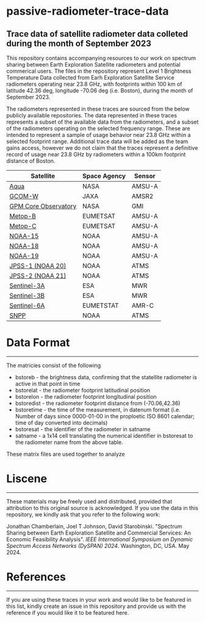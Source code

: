 # passive-radiometer-trace-data
Trace data of satellite radiometer data colleted during the month of September 2023 
----------------

This repository contains accompanying resources to our work on spectrum sharing between Earth Exploration Satellite radiometers and potential commerical users. The files in the repository represent Level 1 Brightness Temperature Data collected from 
Earh Exploration Satellite Service radiometers operating near 23.8 GHz, with footprints within 100 km of latitude 42.36 deg, longitude -70.06 deg (i.e. Boston), during the month of September 2023. 

The radiometers represented in these traces are sourced from the below publicly available repositories. The data represented in these traces represents a subset of the available data from the radiometers, and a subset of the radiometers operating on the selected frequency range. 
These are intended to represent a sample of usage behavior near 23.8 GHz within a selected footprint range. Additional trace data will be added as the team gains access, however we do not claim that the traces represent a definitive record of usage near 23.8 GHz by radiometers 
within a 100km footprint distance of Boston.

Satellite | Space Agency | Sensor 
--- | --- | --- 
[Aqua](https://disc.gsfc.nasa.gov/datasets/AIRABRAD005/summary)| NASA | AMSU-A
[GCOM-W](https://gportal.jaxa.jp/gpr/search?tab=1) | JAXA | AMSR2 
[GPM Core Observatory](https://disc.gsfc.nasa.gov/datasets/GPM1BGMI07/summary) | NASA | GMI 
[Metop-B](https://data.eumetsat.int/product/EO:EUM:DAT:METOP:AMSUL1) |EUMETSAT | AMSU-A 
[Metop-C](https://data.eumetsat.int/product/EO:EUM:DAT:METOP:AMSUL1) | EUMETSAT | AMSU-A 
[NOAA-15](https://www.ncei.noaa.gov/has/HAS.FileAppRouter?datasetname=NSTARFCDR&subqueryby=STATION&applname=&outdest=FILE) | NOAA | AMSU-A 
[NOAA-18](https://www.ncei.noaa.gov/data/amsu-a-brightness-temperature/access) | NOAA | AMSU-A  
[NOAA-19](https://www.ncei.noaa.gov/data/amsu-a-brightness-temperature/access) | NOAA | AMSU-A 
[JPSS-1 (NOAA 20)](https://www.ncei.noaa.gov/access/metadata/landing-page/bin/iso?id=gov.noaa.ncdc:C0142) | NOAA | ATMS 
[JPSS-2 (NOAA 21)](https://www.ncei.noaa.gov/access/metadata/landing-page/bin/iso?id=gov.noaa.ncdc:C0142) | NOAA | ATMS 
[Sentinel-3A](https://documentation.dataspace.copernicus.eu/Data/Sentinel3.html#sentinel-3-sral-level-2) | ESA | MWR 
[Sentinel-3B](https://documentation.dataspace.copernicus.eu/Data/Sentinel3.html#sentinel-3-sral-level-2) | ESA | MWR 
[Sentinel-6A](https://navigator.eumetsat.int/product/EO:EUM:DAT:0146) | EUMETSTAT | AMR-C 
[SNPP](https://www.ncei.noaa.gov/data/amsu-a-brightness-temperature/access) | NOAA | ATMS 


# Data Format
---------------------
The matricies consist of the following

* bstoreb - the brightness data, confirming that the statellite radiometer is active in that point in time  
* bstorelat - the radiometer footprint latitudinal position  
* bstorelon - the radiometer footprint longitudinal position  
* bstoredist - the radiometer footprint distance from (-70.06,42.36)  
* bstoretime - the time of the measurement, in datenum format (i.e. Number of days since 0000-01-00 in the proploetic ISO 8601 calendar; time of day converted into decimals)  
* bstoresat - the identifier of the radiometer in satname  
* satname - a 1x14 cell translating the numerical identifier in bstoresat to the radiometer name from the above table.  

These matrix files are used together to analyze 

# Liscene
-----------------

These materials may be freely used and distributed, provided that attribution to this original source is acknowledged. If you use the data in this repository, we kindly ask that you refer to the following work:

Jonathan Chamberlain, Joel T Johnson, David Starobinski. "Spectrum Sharing between Earth Exploration Satellite and Commercial Services: An Economic Feasibility Analysis". *IEEE International Symposium on Dynamic Spectrum Access Networks (DySPAN) 2024*. Washington, DC, USA. May 2024.  

# References
-----------------

If you are using these traces in your work and would like to be featured in this list, kindly create an issue in this repository and provide us with the reference if you would like it to be featured here.
